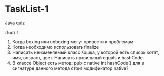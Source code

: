 # TaskList-1
Java quiz

Лист 1
1. Когда boxing или unboxing могут привести к проблемам.
2. Когда необходимо использовать finalize
3. Написать неизменяемый класс Кошка, у которой есть список котят, имя,
возраст, цвет. Написать правильный equals и hashCode.
4. В классе Object есть метод:
public native int hashCode()
для в сигнатуре данного метода стоит модификатор native?
